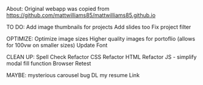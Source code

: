 About:
Original webapp was copied from https://github.com/mattwilliams85/mattwilliams85.github.io

TO DO:
Add image thumbnails for projects
Add slides too
Fix project filter

OPTIMIZE: 
Optimize image sizes
Higher quality images for portoflio (allows for 100vw on smaller sizes)
Update Font

CLEAN UP:
Spell Check
Refactor CSS
Refactor HTML
Refactor JS - simplify modal fill function
Browser Retest

MAYBE:
mysterious carousel bug
DL my resume Link



